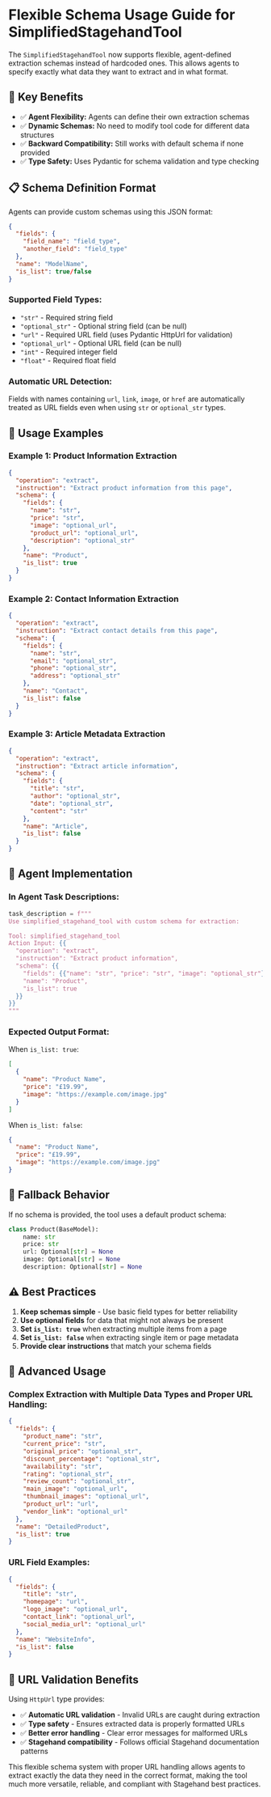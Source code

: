 # Flexible Schema Usage Guide for SimplifiedStagehandTool

The `SimplifiedStagehandTool` now supports flexible, agent-defined extraction schemas instead of hardcoded ones. This allows agents to specify exactly what data they want to extract and in what format.

## 🎯 **Key Benefits**

- ✅ **Agent Flexibility:** Agents can define their own extraction schemas
- ✅ **Dynamic Schemas:** No need to modify tool code for different data structures
- ✅ **Backward Compatibility:** Still works with default schema if none provided
- ✅ **Type Safety:** Uses Pydantic for schema validation and type checking

## 📋 **Schema Definition Format**

Agents can provide custom schemas using this JSON format:

```json
{
  "fields": {
    "field_name": "field_type",
    "another_field": "field_type"
  },
  "name": "ModelName",
  "is_list": true/false
}
```

### **Supported Field Types:**
- `"str"` - Required string field
- `"optional_str"` - Optional string field (can be null)
- `"url"` - Required URL field (uses Pydantic HttpUrl for validation)
- `"optional_url"` - Optional URL field (can be null)
- `"int"` - Required integer field
- `"float"` - Required float field

### **Automatic URL Detection:**
Fields with names containing `url`, `link`, `image`, or `href` are automatically treated as URL fields even when using `str` or `optional_str` types.

## 🔧 **Usage Examples**

### **Example 1: Product Information Extraction**
```json
{
  "operation": "extract",
  "instruction": "Extract product information from this page",
  "schema": {
    "fields": {
      "name": "str",
      "price": "str",
      "image": "optional_url",
      "product_url": "optional_url",
      "description": "optional_str"
    },
    "name": "Product",
    "is_list": true
  }
}
```

### **Example 2: Contact Information Extraction**
```json
{
  "operation": "extract",
  "instruction": "Extract contact details from this page",
  "schema": {
    "fields": {
      "name": "str",
      "email": "optional_str",
      "phone": "optional_str",
      "address": "optional_str"
    },
    "name": "Contact",
    "is_list": false
  }
}
```

### **Example 3: Article Metadata Extraction**
```json
{
  "operation": "extract", 
  "instruction": "Extract article information",
  "schema": {
    "fields": {
      "title": "str",
      "author": "optional_str",
      "date": "optional_str",
      "content": "str"
    },
    "name": "Article",
    "is_list": false
  }
}
```

## 🤖 **Agent Implementation**

### **In Agent Task Descriptions:**
```python
task_description = f"""
Use simplified_stagehand_tool with custom schema for extraction:

Tool: simplified_stagehand_tool
Action Input: {{
  "operation": "extract",
  "instruction": "Extract product information",
  "schema": {{
    "fields": {{"name": "str", "price": "str", "image": "optional_str"}},
    "name": "Product", 
    "is_list": true
  }}
}}
"""
```

### **Expected Output Format:**
When `is_list: true`:
```json
[
  {
    "name": "Product Name",
    "price": "£19.99", 
    "image": "https://example.com/image.jpg"
  }
]
```

When `is_list: false`:
```json
{
  "name": "Product Name",
  "price": "£19.99",
  "image": "https://example.com/image.jpg"
}
```

## 🔄 **Fallback Behavior**

If no schema is provided, the tool uses a default product schema:
```python
class Product(BaseModel):
    name: str
    price: str
    url: Optional[str] = None
    image: Optional[str] = None
    description: Optional[str] = None
```

## ⚠️ **Best Practices**

1. **Keep schemas simple** - Use basic field types for better reliability
2. **Use optional fields** for data that might not always be present
3. **Set `is_list: true`** when extracting multiple items from a page
4. **Set `is_list: false`** when extracting single item or page metadata
5. **Provide clear instructions** that match your schema fields

## 🚀 **Advanced Usage**

### **Complex Extraction with Multiple Data Types and Proper URL Handling:**
```json
{
  "fields": {
    "product_name": "str",
    "current_price": "str",
    "original_price": "optional_str",
    "discount_percentage": "optional_str",
    "availability": "str",
    "rating": "optional_str",
    "review_count": "optional_str",
    "main_image": "optional_url",
    "thumbnail_images": "optional_url",
    "product_url": "url",
    "vendor_link": "optional_url"
  },
  "name": "DetailedProduct",
  "is_list": true
}
```

### **URL Field Examples:**
```json
{
  "fields": {
    "title": "str",
    "homepage": "url",
    "logo_image": "optional_url",
    "contact_link": "optional_url",
    "social_media_url": "optional_url"
  },
  "name": "WebsiteInfo",
  "is_list": false
}
```

## 🔗 **URL Validation Benefits**

Using `HttpUrl` type provides:
- ✅ **Automatic URL validation** - Invalid URLs are caught during extraction
- ✅ **Type safety** - Ensures extracted data is properly formatted URLs
- ✅ **Better error handling** - Clear error messages for malformed URLs
- ✅ **Stagehand compatibility** - Follows official Stagehand documentation patterns

This flexible schema system with proper URL handling allows agents to extract exactly the data they need in the correct format, making the tool much more versatile, reliable, and compliant with Stagehand best practices.
